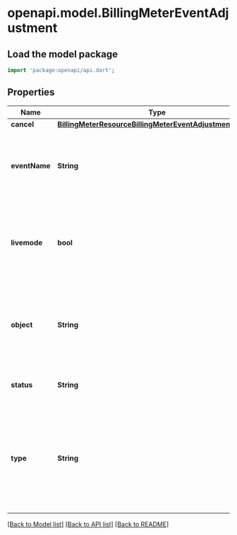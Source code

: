 # openapi.model.BillingMeterEventAdjustment

## Load the model package
```dart
import 'package:openapi/api.dart';
```

## Properties
Name | Type | Description | Notes
------------ | ------------- | ------------- | -------------
**cancel** | [**BillingMeterResourceBillingMeterEventAdjustmentCancel**](BillingMeterResourceBillingMeterEventAdjustmentCancel.md) |  | [optional] 
**eventName** | **String** | The name of the meter event. Corresponds with the `event_name` field on a meter. | 
**livemode** | **bool** | Has the value `true` if the object exists in live mode or the value `false` if the object exists in test mode. | 
**object** | **String** | String representing the object's type. Objects of the same type share the same value. | 
**status** | **String** | The meter event adjustment's status. | 
**type** | **String** | Specifies whether to cancel a single event or a range of events for a time period. Time period cancellation is not supported yet. | 

[[Back to Model list]](../README.md#documentation-for-models) [[Back to API list]](../README.md#documentation-for-api-endpoints) [[Back to README]](../README.md)


